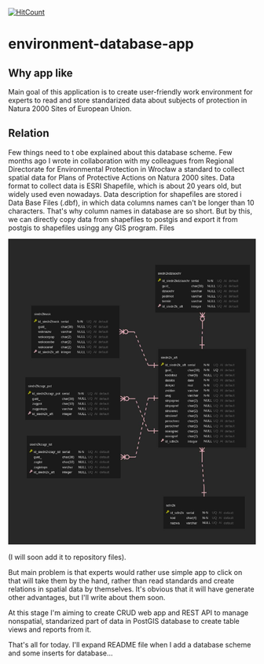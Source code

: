 [![HitCount](http://hits.dwyl.com/kieemi/environment-database-app.svg)](http://hits.dwyl.com/kieemi/environment-database-app)
# environment-database-app

## Why app like ## 

Main goal of this application is to create user-friendly work environment for experts to read and store standarized data about subjects of protection in Natura 2000 Sites of European Union. 

## Relation ## 

Few things need to t obe explained about this database scheme.
Few months ago I wrote in collaboration with my colleagues from Regional Directorate for Environmental Protection in Wrocław a standard to collect spatial data for Plans of Protective Actions on Natura 2000 sites. Data format to collect data is ESRI Shapefile, which is about 20 years old, but widely used even nowadays. Data description for shapefiles are stored i Data Base Files (.dbf), in which data columns names can't be longer than 10 characters. That's why column names in database are so short. But by this, we can directly copy data from shapefiles to postgis and export it from postgis to shapefiles usingg any GIS program.
Files

![image](https://github.com/kieemi/environment-database-app/blob/master/data%20relation.jpg)





 (I will  soon add it to repository files).

But main problem is that experts would rather use simple app to click on that will take them by the hand, rather than read standards and create relations in spatial data by themselves. It's obvious that it will have generate other advantages, but I'll write about them soon.

At this stage I'm aiming to create CRUD web app and REST API to manage nonspatial, standarized part of data in PostGIS database to create table views and reports from it.

That's all for today. I'll expand README file when I add a database scheme and some inserts for database...

